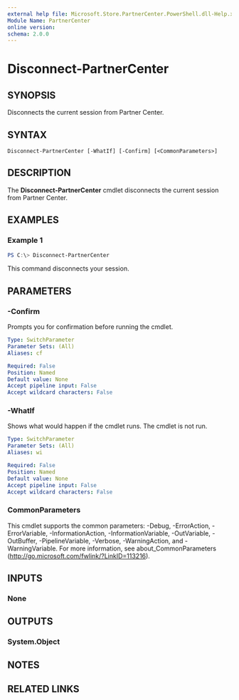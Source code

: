 ```yaml
---
external help file: Microsoft.Store.PartnerCenter.PowerShell.dll-Help.xml
Module Name: PartnerCenter
online version:
schema: 2.0.0
---
```


# Disconnect-PartnerCenter

## SYNOPSIS
Disconnects the current session from Partner Center.

## SYNTAX

```
Disconnect-PartnerCenter [-WhatIf] [-Confirm] [<CommonParameters>]
```

## DESCRIPTION
The **Disconnect-PartnerCenter** cmdlet disconnects the current session from Partner Center.

## EXAMPLES

### Example 1
```powershell
PS C:\> Disconnect-PartnerCenter
```

This command disconnects your session.

## PARAMETERS

### -Confirm
Prompts you for confirmation before running the cmdlet.

```yaml
Type: SwitchParameter
Parameter Sets: (All)
Aliases: cf

Required: False
Position: Named
Default value: None
Accept pipeline input: False
Accept wildcard characters: False
```

### -WhatIf
Shows what would happen if the cmdlet runs.
The cmdlet is not run.

```yaml
Type: SwitchParameter
Parameter Sets: (All)
Aliases: wi

Required: False
Position: Named
Default value: None
Accept pipeline input: False
Accept wildcard characters: False
```

### CommonParameters
This cmdlet supports the common parameters: -Debug, -ErrorAction, -ErrorVariable, -InformationAction, -InformationVariable, -OutVariable, -OutBuffer, -PipelineVariable, -Verbose, -WarningAction, and -WarningVariable. For more information, see about_CommonParameters (http://go.microsoft.com/fwlink/?LinkID=113216).

## INPUTS

### None

## OUTPUTS

### System.Object
## NOTES

## RELATED LINKS
